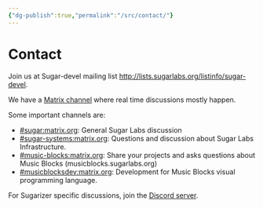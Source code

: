 ```yaml
---
{"dg-publish":true,"permalink":"/src/contact/"}
---
```


Contact
=======

Join us at Sugar-devel mailing list
<http://lists.sugarlabs.org/listinfo/sugar-devel>.

We have a [Matrix channel][Matrix] where real time discussions mostly happen. 

Some important channels are:
* [#sugar:matrix.org][sugar_matrix]: General Sugar Labs discussion
* [#sugar-systems:matrix.org][sugar_systems_matrix]: Questions and discussion about Sugar Labs Infrastructure.
* [#music-blocks:matrix.org][music_blocks_matrix]: Share your projects and asks questions about Music Blocks (musicblocks.sugarlabs.org)
* [#musicblocksdev:matrix.org][music_blocks_dev_matrix]: Development for Music Blocks visual programming language.

For Sugarizer specific discussions, join the [Discord server][sugarizer_discord].

[Matrix]: https://www.matrix.org/
[matrix-reg-wiki]: https://wiki.sugarlabs.org/go/Matrix#How_to_use_Matrix_channels
[sugar_matrix]: https://matrix.to/#/#sugar:matrix.org
[sugar_systems_matrix]: https://matrix.to/#/#sugar-systems:matrix.org
[music_blocks_matrix]: https://matrix.to/#/#music-blocks:matrix.org
[music_blocks_dev_matrix]: https://matrix.to/#/#musicblocksdev:matrix.org
[sugarizer_discord]: https://discord.gg/Djeqr8xAdM
